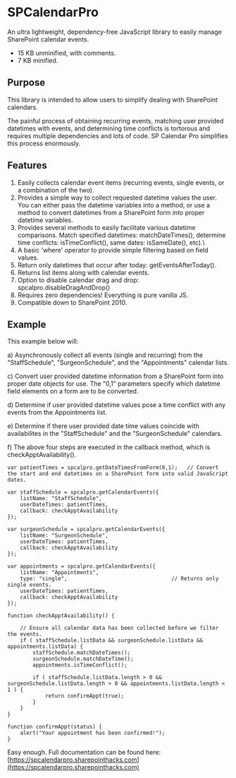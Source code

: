 # SPCalendarPro
An ultra lightweight, dependency-free JavaScript library to easily manage SharePoint calendar events.

* 15 KB unminified, with comments.
* 7 KB minified.


## Purpose
This library is intended to allow users to simplify dealing with SharePoint calendars. 

The painful process of obtaining recurring events, matching user provided datetimes with events, and determining time conflicts is tortorous and requires multiple dependencies and lots of code. SP Calendar Pro simplifies this process enormously.


## Features
1) Easily collects calendar event items (recurring events, single events, or a combination of the two).
2) Provides a simple way to collect requested datetime values the user. You can either pass the datetime variables into a method, or use a method to convert datetimes from a SharePoint form into proper datetime variables.
3) Provides several methods to easily facilitate various datetime comparisons. Match specified datetimes: matchDateTimes(), determine time conflicts: isTimeConflict(), same dates: isSameDate(), etc).\
4) A basic 'where' operator to provide simple filtering based on field values.
5) Return only datetimes that occur after today: getEventsAfterToday().
6) Returns list items along with calendar events.
7) Option to disable calendar drag and drop: spcalpro.disableDragAndDrop()
8) Requires zero dependencies! Everything is pure vanilla JS.
9) Compatible down to SharePoint 2010.



## Example

This example below will:

a) Asynchronously collect all events (single and recurring) from the "StaffSchedule", "SurgeonSchedule", and the "Appointments" calendar lists. 

c) Convert user provided datetime information from a SharePoint form into proper date objects for use. The "0,1" parameters specify which datetime field elements on a form are to be converted.

d) Determine if user provided datetime values pose a time conflict with any events from the Appointments list.

e) Determine if there user provided date time values coincide with availabilites in the "StaffSchedule" and the "SurgeonSchedule" calendars.

f) The above four steps are executed in the callback method, which is checkApptAvailability().

    var patientTimes = spcalpro.getDateTimesFromForm(0,1);   // Convert the start and end datetimes on a SharePoint form into valid JavaScript dates.

    var staffSchedule = spcalpro.getCalendarEvents({
        listName: "StaffSchedule",
        userDateTimes: patientTimes,
        callback: checkApptAvailability
    });

    var surgeonSchedule = spcalpro.getCalendarEvents({
        listName: "SurgeonSchedule",
        userDateTimes: patientTimes,
        callback: checkApptAvailability
    });

    var appointments = spcalpro.getCalendarEvents({
        listName: "Appointments",
        type: "single",                                 // Returns only single events.
        userDateTimes: patientTimes,
        callback: checkApptAvailability
    });

    function checkApptAvailability() {

        // Ensure all calendar data has been collected before we filter the events.
        if ( staffSchedule.listData && surgeonSchedule.listData && appointments.listData) {
            staffSchedule.matchDateTimes();
            surgeonSchedule.matchDateTime();
            appointments.isTimeConflict();

            if ( staffSchedule.listData.length > 0 && surgeonSchedule.listData.length > 0 && appointments.listData.length < 1 ) {
                return confirmAppt(true);
            }
        }
    }

    function confirmAppt(status) {
        alert("Your appointment has been confirmed!");
    }
    

Easy enough. Full documentation can be found here: [https://spcalendarpro.sharepointhacks.com](https://spcalendarpro.sharepointhacks.com)
